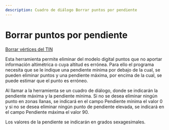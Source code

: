 ```yaml
---
description: Cuadro de diálogo Borrar puntos por pendiente
---
```


# Borrar puntos por pendiente

[Borrar vértices del TIN](../fichas-de-herramientas/untitled-247/untitled-223.md)

Esta herramienta permite eliminar del modelo digital puntos que no aportar información altimétrica o cuya altitud es errónea. Para ello el programa necesita que se le indique una pendiente mínima por debajo de la cual, se pueden eliminar puntos y una pendiente máxima, por encima de la cual, se puede estimar que el punto es erróneo.

Al llamar a la herramienta se un cuadro de diálogo, donde se indicarán la pendiente máxima y la pendiente mínima. Si no se desea eliminar ningún punto en zonas llanas, se indicará en el campo Pendiente mínima el valor 0 y si no se desea eliminar ningún punto de pendiente elevada, se indicará en el campo Pendiente máxima el valor 90.

Los valores de la pendiente se indicarán en grados sexagesimales.

